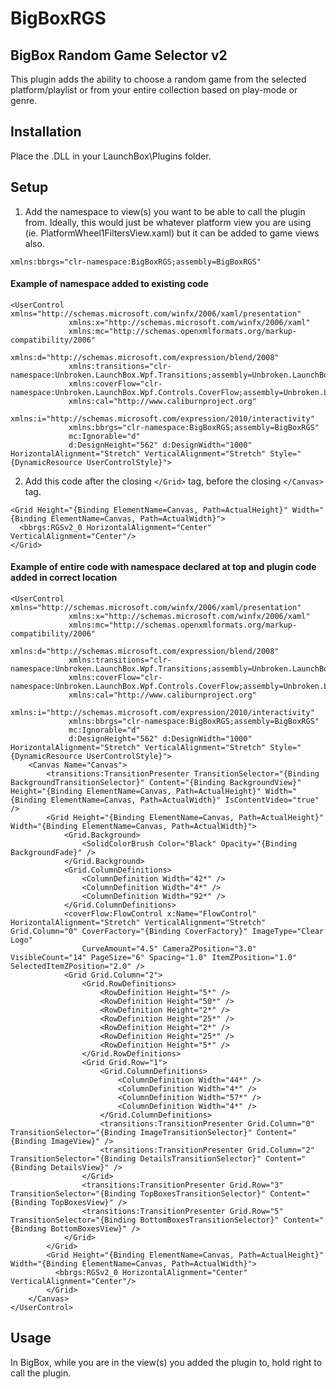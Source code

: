 # BigBoxRGS
## BigBox Random Game Selector v2
This plugin adds the ability to choose a random game from the selected platform/playlist or from your entire collection based on play-mode or genre.

## Installation
Place the .DLL in your LaunchBox\Plugins folder.

## Setup
1. Add the namespace to view(s) you want to be able to call the plugin from. Ideally, this would just be whatever platform view you are using (ie. PlatformWheel1FiltersView.xaml) but it can be added to game views also.
```xaml
xmlns:bbrgs="clr-namespace:BigBoxRGS;assembly=BigBoxRGS"
```

#### Example of namespace added to existing code
```xaml
<UserControl xmlns="http://schemas.microsoft.com/winfx/2006/xaml/presentation"
             xmlns:x="http://schemas.microsoft.com/winfx/2006/xaml"
             xmlns:mc="http://schemas.openxmlformats.org/markup-compatibility/2006"
             xmlns:d="http://schemas.microsoft.com/expression/blend/2008"
             xmlns:transitions="clr-namespace:Unbroken.LaunchBox.Wpf.Transitions;assembly=Unbroken.LaunchBox.Wpf"
             xmlns:coverFlow="clr-namespace:Unbroken.LaunchBox.Wpf.Controls.CoverFlow;assembly=Unbroken.LaunchBox.Wpf"
             xmlns:cal="http://www.caliburnproject.org"
             xmlns:i="http://schemas.microsoft.com/expression/2010/interactivity"
             xmlns:bbrgs="clr-namespace:BigBoxRGS;assembly=BigBoxRGS"
             mc:Ignorable="d"
             d:DesignHeight="562" d:DesignWidth="1000" HorizontalAlignment="Stretch" VerticalAlignment="Stretch" Style="{DynamicResource UserControlStyle}">
```

2. Add this code after the closing ```</Grid>``` tag, before the closing ```</Canvas>``` tag.
```xaml
<Grid Height="{Binding ElementName=Canvas, Path=ActualHeight}" Width="{Binding ElementName=Canvas, Path=ActualWidth}">
  <bbrgs:RGSv2_0 HorizontalAlignment="Center" VerticalAlignment="Center"/>
</Grid>
```

#### Example of entire code with namespace declared at top and plugin code added in correct location
```xaml
<UserControl xmlns="http://schemas.microsoft.com/winfx/2006/xaml/presentation"
             xmlns:x="http://schemas.microsoft.com/winfx/2006/xaml"
             xmlns:mc="http://schemas.openxmlformats.org/markup-compatibility/2006"
             xmlns:d="http://schemas.microsoft.com/expression/blend/2008"
             xmlns:transitions="clr-namespace:Unbroken.LaunchBox.Wpf.Transitions;assembly=Unbroken.LaunchBox.Wpf"
             xmlns:coverFlow="clr-namespace:Unbroken.LaunchBox.Wpf.Controls.CoverFlow;assembly=Unbroken.LaunchBox.Wpf"
             xmlns:cal="http://www.caliburnproject.org"
             xmlns:i="http://schemas.microsoft.com/expression/2010/interactivity"
             xmlns:bbrgs="clr-namespace:BigBoxRGS;assembly=BigBoxRGS"
             mc:Ignorable="d"
             d:DesignHeight="562" d:DesignWidth="1000" HorizontalAlignment="Stretch" VerticalAlignment="Stretch" Style="{DynamicResource UserControlStyle}">
	<Canvas Name="Canvas">
        <transitions:TransitionPresenter TransitionSelector="{Binding BackgroundTransitionSelector}" Content="{Binding BackgroundView}" Height="{Binding ElementName=Canvas, Path=ActualHeight}" Width="{Binding ElementName=Canvas, Path=ActualWidth}" IsContentVideo="true" />
        <Grid Height="{Binding ElementName=Canvas, Path=ActualHeight}" Width="{Binding ElementName=Canvas, Path=ActualWidth}">
			<Grid.Background>
				<SolidColorBrush Color="Black" Opacity="{Binding BackgroundFade}" />
			</Grid.Background>
            <Grid.ColumnDefinitions>
                <ColumnDefinition Width="42*" />
                <ColumnDefinition Width="4*" />
                <ColumnDefinition Width="92*" />
            </Grid.ColumnDefinitions>
            <coverFlow:FlowControl x:Name="FlowControl" HorizontalAlignment="Stretch" VerticalAlignment="Stretch" Grid.Column="0" CoverFactory="{Binding CoverFactory}" ImageType="Clear Logo"
                CurveAmount="4.5" CameraZPosition="3.0" VisibleCount="14" PageSize="6" Spacing="1.0" ItemZPosition="1.0" SelectedItemZPosition="2.0" />
            <Grid Grid.Column="2">
                <Grid.RowDefinitions>
                    <RowDefinition Height="5*" />
                    <RowDefinition Height="50*" />
                    <RowDefinition Height="2*" />
                    <RowDefinition Height="25*" />
                    <RowDefinition Height="2*" />
                    <RowDefinition Height="25*" />
                    <RowDefinition Height="5*" />
                </Grid.RowDefinitions>
                <Grid Grid.Row="1">
                    <Grid.ColumnDefinitions>
                        <ColumnDefinition Width="44*" />
                        <ColumnDefinition Width="4*" />
                        <ColumnDefinition Width="57*" />
                        <ColumnDefinition Width="4*" />
                    </Grid.ColumnDefinitions>
                    <transitions:TransitionPresenter Grid.Column="0" TransitionSelector="{Binding ImageTransitionSelector}" Content="{Binding ImageView}" />
                    <transitions:TransitionPresenter Grid.Column="2" TransitionSelector="{Binding DetailsTransitionSelector}" Content="{Binding DetailsView}" />
                </Grid>
                <transitions:TransitionPresenter Grid.Row="3" TransitionSelector="{Binding TopBoxesTransitionSelector}" Content="{Binding TopBoxesView}" />
                <transitions:TransitionPresenter Grid.Row="5" TransitionSelector="{Binding BottomBoxesTransitionSelector}" Content="{Binding BottomBoxesView}" />
            </Grid>
        </Grid>
        <Grid Height="{Binding ElementName=Canvas, Path=ActualHeight}" Width="{Binding ElementName=Canvas, Path=ActualWidth}">
          <bbrgs:RGSv2_0 HorizontalAlignment="Center" VerticalAlignment="Center"/>
        </Grid> 
    </Canvas>
</UserControl>
```

## Usage
In BigBox, while you are in the view(s) you added the plugin to, hold right to call the plugin.
